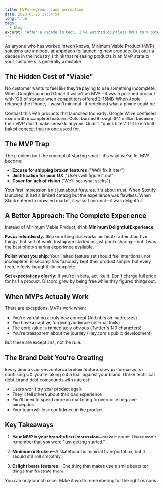 ```yaml
---
title: MVPs degrade brand perception
date: 2023-05-25 17:54:54
long: true
tags:
  - blog
excerpt: "After a decade in tech, I've watched countless MVPs turn potential customers into permanent skeptics. Here's why shipping incomplete products is usually a mistake."
---
```


As anyone who has worked in tech knows, Minimum Viable Product (MVP) solutions are _the_ popular approach for launching new products. But after a decade in the industry, I think that releasing products in an MVP state to your customers is generally a mistake.

## The Hidden Cost of "Viable"

No customer wants to feel like they're paying to use something incomplete. When Google launched Gmail, it wasn't an MVP—it was a polished product with 1GB of storage when competitors offered 2-15MB. When Apple released the iPhone, it wasn't minimal—it redefined what a phone could be.

Contrast this with products that launched too early: Google Wave confused users with incomplete features. Color burned through $41 million because their MVP didn't make sense to anyone. Quibi's "quick bites" felt like a half-baked concept that no one asked for.

## The MVP Trap

The problem isn't the concept of starting small—it's what we've let MVP become:
- **Excuse for shipping broken features** ("We'll fix it later")
- **Justification for poor UX** ("Users will figure it out")
- **Cover for lack of vision** ("We'll see what sticks")

Your first impression isn't just about features. It's about trust. When Spotify launched, it had a limited catalog but the experience was flawless. When Slack entered a crowded market, it wasn't minimal—it was delightful.

## A Better Approach: The Complete Experience

Instead of Minimum Viable Product, think **Minimum Delightful Experience**:

**Focus relentlessly**: Ship one thing that works perfectly rather than five things that sort of work. Instagram started as just photo sharing—but it was the best photo sharing experience available.

**Polish what you ship**: Your limited feature set should feel intentional, not incomplete. Basecamp has famously kept their product simple, but every feature feels thoughtfully complete.

**Set expectations clearly**: If you're in beta, act like it. Don't charge full price for half a product. Discord grew by being free while they figured things out.

## When MVPs Actually Work

There are exceptions. MVPs work when:
- You're validating a truly new concept (Airbnb's air mattresses)
- You have a captive, forgiving audience (internal tools)
- The core value is immediately obvious (Twitter's 140 characters)
- You're transparent about the journey (Hey.com's public development)

But these are exceptions, not the rule.

## The Brand Debt You're Creating

Every time a user encounters a broken feature, slow performance, or confusing UX, you're taking out a loan against your brand. Unlike technical debt, brand debt compounds with interest:
- Users won't try your product again
- They'll tell others about their bad experience
- You'll need to spend more on marketing to overcome negative perception
- Your team will lose confidence in the product

## Key Takeaways

1. **Your MVP is your brand's first impression**—make it count. Users won't remember that you were "just getting started."

2. **Minimum ≠ Broken**—A skateboard is minimal transportation, but it should still roll smoothly.

3. **Delight beats features**—One thing that makes users smile beats ten things that frustrate them.

You can only launch once. Make it worth remembering for the right reasons.
